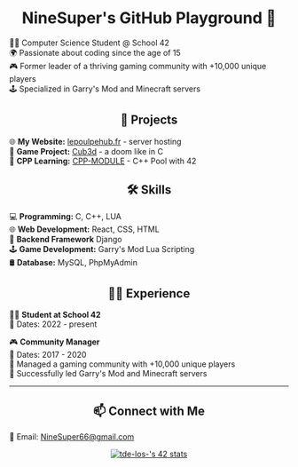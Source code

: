 <h1 align="center">NineSuper's GitHub Playground 🚀</h1>

👨‍💻 Computer Science Student @ School 42<br/>
🌍 Passionate about coding since the age of 15<br/>
🎮 Former leader of a thriving gaming community with +10,000 unique players<br/>
🕹️ Specialized in Garry's Mod and Minecraft servers<br/>

<h2 align="center">🚀 Projects</h2>

🌐 **My Website:** [lepoulpehub.fr](https://lepoulpehub.fr) - server hosting</br>
👾 **Game Project:** [Cub3d](https://github.com/NineSuper/Cub3D) - a doom like in C</br>
📘 **CPP Learning:** [CPP-MODULE](https://github.com/NineSuper/CPP-module) - C++ Pool with 42</br>

<h2 align="center">🛠️ Skills</h2>

💻 **Programming:** C, C++, LUA</br>
🌐 **Web Development:** React, CSS, HTML</br>
🐍 **Backend Framework** Django </br>
🕹️ **Game Development:** Garry's Mod Lua Scripting</br>
🛢️ **Database:** MySQL, PhpMyAdmin</br>


<h2 align="center">👨‍💼 Experience</h2>

👨‍💻 **Student at School 42**</br>
  📆 Dates: 2022 - present</br>
  
🎮 **Community Manager**</br>
  📆 Dates: 2017 - 2020</br>
  📌 Managed a gaming community with +10,000 unique players</br>
  🚀 Successfully led Garry's Mod and Minecraft servers</br>

---

<h2 align="center">📫 Connect with Me </h2>

📧 Email: NineSuper66@gmail.com

<p align="center"><a href="https://github.com/Coday-meric/badge42"><img src="https://badge42.coday.fr/api/v2/clpo61f0c167701t692asdwoa/stats?cursusId=21&coalitionId=316" alt="tde-los-'s 42 stats" /></a></p>

